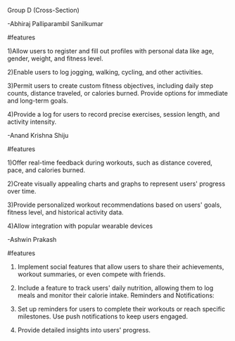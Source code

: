 Group D (Cross-Section)

-Abhiraj Palliparambil Sanilkumar

#features

1)Allow users to register and fill out profiles with personal data like age, gender, weight, and fitness level.

2)Enable users to log jogging, walking, cycling, and other activities. 

3)Permit users to create custom fitness objectives, including daily step counts, distance traveled, or calories burned. Provide options for immediate and long-term goals.

4)Provide a log for users to record precise exercises, session length, and activity intensity.

-Anand Krishna Shiju

#features

1)Offer real-time feedback during workouts, such as distance covered, pace, and calories burned. 

2)Create visually appealing charts and graphs to represent users' progress over time.

3)Provide personalized workout recommendations based on users' goals, fitness level, and historical activity data.

4)Allow integration with popular wearable devices

-Ashwin Prakash

#features

1) Implement social features that allow users to share their achievements, workout summaries, or even compete with friends. 

2) Include a feature to track users' daily nutrition, allowing them to log meals and monitor their calorie intake.
Reminders and Notifications:

3) Set up reminders for users to complete their workouts or reach specific milestones. Use push notifications to keep users engaged.


4) Provide detailed insights into users' progress.
